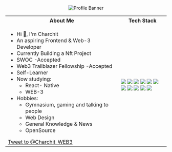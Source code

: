 <p align = "center" ><img alt="Profile Banner" src="https://drive.google.com/file/d/17VTav0UWteF6LAbGmKkkgivK3vtyLaDP/view?usp=sharing">
</p>

<table>
<tr>
 <th>
 About Me
 </th>
<th>
Tech Stack
</th>
</tr>

<tr>
 <td width="70%">
   <ul>
     <li> Hi 👋, I'm Charchit </li>
     <li> An aspiring Frontend & Web-3 Developer
     <li> Currently Building a Nft Project</li>
     <li> SWOC -Accepted </li>
     <li> Web3 Trailblazer Fellowship -Accepted </li>
     <li> Self-Learner</li>
     <li> Now studying:   
        <ul> 
          <li> React- Native </li>   
          <li> WEB-3 </li> 
        </ul>          
     </li>  
     <li> Hobbies:
        <ul> 
          <li> Gymnasium, gaming and talking to people</li>
          <li> Web Design </li>
          <li> General Knowledge & News </li>
          <li> OpenSource </li>
        </ul>
     </li>  
   </ul>
  <a href="https://twitter.com/intent/tweet?screen_name=Charchit_WEB3&ref_src=twsrc%5Etfw" class="twitter-mention-button" data-show-count="false">Tweet to @Charchit_WEB3</a>
</td>
<td>
    <img src="https://img.shields.io/badge/html5-%23E34F26.svg?style=for-the-badge&logo=html5&logoColor=white">
    <img src="https://img.shields.io/badge/tailwindcss-%2338B2AC.svg?style=for-the-badge&logo=tailwind-css&logoColor=white">    
    <img src="https://img.shields.io/badge/bootstrap-%23563D7C.svg?style=for-the-badge&logo=bootstrap&logoColor=white">
    <img src="https://img.shields.io/badge/javascript-%23323330.svg?style=for-the-badge&logo=javascript&logoColor=%23F7DF1E">    
    <img src="https://img.shields.io/badge/python-3670A0?style=for-the-badge&logo=python&logoColor=ffdd54">
    <img src="https://img.shields.io/badge/c-%2300599C.svg?style=for-the-badge&logo=c&logoColor=white">   
    <img src="https://img.shields.io/badge/sqlite-%2307405e.svg?style=for-the-badge&logo=sqlite&logoColor=white">
    <img src="https://img.shields.io/badge/Ethereum-3C3C3D?style=for-the-badge&logo=Ethereum&logoColor=white">
    <img src="https://img.shields.io/badge/-CSS3-1572B6.svg">
    <img src="https://img.shields.io/badge/github-%23121011.svg?style=for-the-badge&logo=github&logoColor=white">
    <img src="https://img.shields.io/badge/git-%23F05033.svg?style=for-the-badge&logo=git&logoColor=white">
  </td>
</tr>
</table>


<!--
**Charchitkumawat04/Charchitkumawat04** is a ✨ _special_ ✨ repository because its `README.md` (this file) appears on your GitHub profile.

Here are some ideas to get you started:

- 🔭 I’m currently working on ...
- 🌱 I’m currently learning ...
- 👯 I’m looking to collaborate on ...
- 🤔 I’m looking for help with ...
- 💬 Ask me about ...
- 📫 How to reach me: ...
- 😄 Pronouns: ...
- ⚡ Fun fact: ...


### Hi there 👋
# 🌱 I’m currently learning React & Web3
-->

